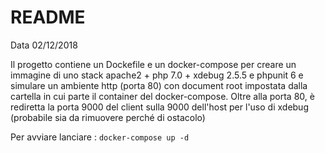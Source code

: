 # README

Data 02/12/2018

Il progetto contiene un Dockefile e un docker-compose per creare un immagine di uno stack apache2 + php 7.0 + xdebug 2.5.5 e phpunit 6 e simulare un ambiente http (porta 80) con document root impostata dalla cartella in cui parte il container del docker-compose. Oltre alla porta 80, è rediretta la porta 9000 del client sulla 9000 dell'host per l'uso di xdebug (probabile sia da rimuovere perché di ostacolo)

Per avviare lanciare :
```docker-compose up -d```

